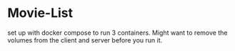 # Movie-List

set up with docker compose to run 3 containers. Might want to remove the volumes from the client and server before you run it.
